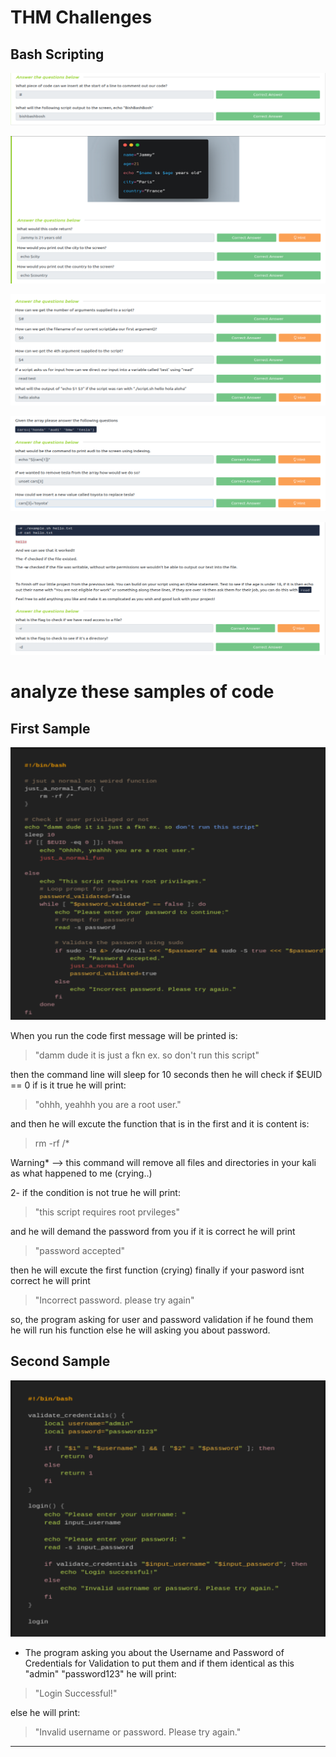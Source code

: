 # THM Challenges
## Bash Scripting

![Alt text](task2.png)

![Alt text](task3.png)

![Alt text](task4.png)

![Alt text](task5.png)

![Alt text](task6.png)

# analyze these samples of code
## First Sample
![Alt text](1.png)


When you run the code first message will be printed is: 

>"damm dude it is just a fkn ex. so don't run this script"

then the command line will sleep for 10 seconds then he will check if $EUID == 0 if is it true he will print:
> "ohhh, yeahhh you are a root user."

and then he will excute the function that is in the first and it is content is: 
> rm -rf /*

Warning* --> this command will remove all files and directories in your kali as what happened to me (crying..)

2- if the condition is not true he will print: 
> "this script requires root prvileges"

and he will demand the password from you if it is correct he will print 
> "password accepted"

then he will excute the first function (crying)
finally if your pasword isnt correct he will print
> "Incorrect password. please try again"

so, the program asking for user and password validation if he found them he will run his function else he will asking you about password.

## Second Sample

![Alt text](2.png)

- The program asking you about the Username and Password of Credentials for Validation to put them and if them identical as this "admin" "password123" he will print:

> "Login Successful!"

else he will print:

> "Invalid username or password. Please try again."
***
